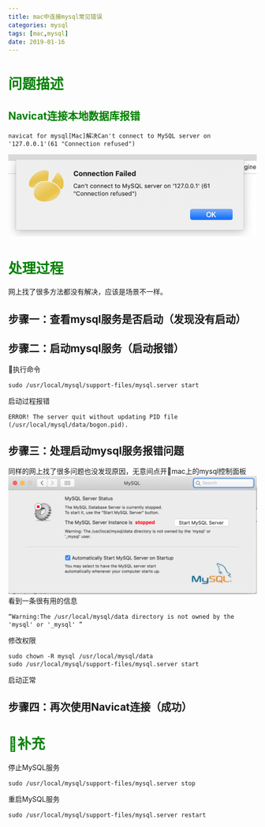 ```yaml
---
title: mac中连接mysql常见错误
categories: mysql
tags: [mac,mysql]
date: 2019-01-16
---
```

# <font color=green>问题描述</font>

## <font color=green>Navicat连接本地数据库报错</font>
```
navicat for mysql[Mac]解决Can't connect to MySQL server on '127.0.0.1'(61 "Connection refused")
```
![](/images/mysql1.png)
# <font color=green>处理过程</font>
网上找了很多方法都没有解决，应该是场景不一样。

## 步骤一：查看mysql服务是否启动（发现没有启动）

## 步骤二：启动mysql服务（启动报错）
执行命令
```
sudo /usr/local/mysql/support-files/mysql.server start
```
启动过程报错
```
ERROR! The server quit without updating PID file (/usr/local/mysql/data/bogon.pid).
```
## 步骤三：处理启动mysql服务报错问题
同样的网上找了很多问题也没发现原因，无意间点开mac上的mysql控制面板
![](/images/mysql2.png)
看到一条很有用的信息
```
“Warning:The /usr/local/mysql/data directory is not owned by the 'mysql' or '_mysql' ”
```
修改权限
```
sudo chown -R mysql /usr/local/mysql/data
sudo /usr/local/mysql/support-files/mysql.server start
```
启动正常
## 步骤四：再次使用Navicat连接（成功）

# <font color=green>补充</font>
停止MySQL服务
```
sudo /usr/local/mysql/support-files/mysql.server stop
```
 
重启MySQL服务
```
sudo /usr/local/mysql/support-files/mysql.server restart
```
